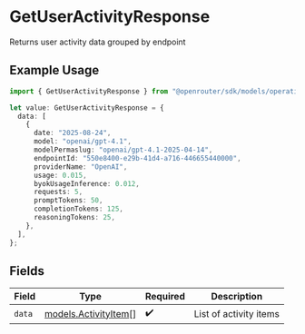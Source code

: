 # GetUserActivityResponse

Returns user activity data grouped by endpoint

## Example Usage

```typescript
import { GetUserActivityResponse } from "@openrouter/sdk/models/operations";

let value: GetUserActivityResponse = {
  data: [
    {
      date: "2025-08-24",
      model: "openai/gpt-4.1",
      modelPermaslug: "openai/gpt-4.1-2025-04-14",
      endpointId: "550e8400-e29b-41d4-a716-446655440000",
      providerName: "OpenAI",
      usage: 0.015,
      byokUsageInference: 0.012,
      requests: 5,
      promptTokens: 50,
      completionTokens: 125,
      reasoningTokens: 25,
    },
  ],
};
```

## Fields

| Field                                                 | Type                                                  | Required                                              | Description                                           |
| ----------------------------------------------------- | ----------------------------------------------------- | ----------------------------------------------------- | ----------------------------------------------------- |
| `data`                                                | [models.ActivityItem](../../models/activityitem.md)[] | :heavy_check_mark:                                    | List of activity items                                |